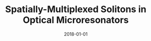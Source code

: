 ---
title: "Spatially-Multiplexed Solitons in Optical Microresonators"
collection: publications
category: conferences
permalink: /publication/2018-01-01-Spatially-Multiplexed-Solitons-in-Optical-Microresonators
date: 2018-01-01
venue: 'In the proceedings of <i>Conference on Lasers and Electro-Optics</i>'
paperurl: 'http://dx.doi.org/10.1364/CLEO\_SI.2018.SW4M.7'
citation: ' E. Lucas,  G. Lihachev,  M. Gorodetsky,  T. Kippenberg, <strong> Spatially-Multiplexed Solitons in Optical Microresonators.</strong>  In the proceedings of <i>Conference on Lasers and Electro-Optics</i>, 2018.'
---